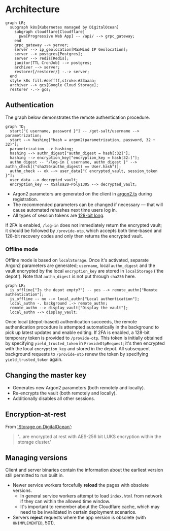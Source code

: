 # Architecture

```mermaid
graph LR;
  subgraph k8s[Kubernetes managed by DigitalOcean]
    subgraph cloudflare[Cloudflare]
      pwa[Progressive Web App] -- /api/ --> grpc_gateway;
    end
    grpc_gateway --> server;
    server --> ip_geolocation[MaxMind IP Geolocation];
    server --> postgres[Postgres];
    server --> redis[Redis];
    janitor[TTL CronJob] --> postgres;
    archiver --> server;
    restorer[/restorer/] -.-> server;
  end
  style k8s fill:#deffff,stroke:#33aaaa;
  archiver --> gcs[Google Cloud Storage];
  restorer -.-> gcs;
```

## Authentication

The graph below demonstrates the remote authentication procedure.

```mermaid
graph TD;
  start["{ username, password }"] -- /get-salt/username --> parametrization;
  start --> hashing["hash = argon2(parametrization, password, 32 + 32)"];
  parametrization --> hashing;
  hashing --> authn_digest["authn_digest = hash[:32]"];
  hashing --> encryption_key["encryption_key = hash[32:]"];
  authn_digest -- "/log-in { username, authn_digest }" --> authn_check[("sha256(authn_digest) == User.hash")];
  authn_check -- ok --> user_data["{ encrypted_vault, session_token }"];
  user_data --> decrypted_vault;
  encryption_key -- XSalsa20-Poly1305 --> decrypted_vault;
```

* Argon2 parameters are generated on the client in [argon2.ts](/pwa/src/cryptography/argon2.ts) during registration.
* The recommended parameters can be changed if necessary &mdash; that will cause automated rehashes next time users log in.
* All types of session tokens are [128-bit long](https://owasp.org/www-community/vulnerabilities/Insufficient_Session-ID_Length).

If 2FA is enabled, `/log-in` does not immediately return the encrypted vault; it should be followed by `/provide-otp`, which accepts both time-based and 128-bit recovery codes and only then returns the encrypted vault.

### Offline mode

Offline mode is based on `localStorage`. Once it's activated, separate Argon2 parameters are generated; `username`, local `authn_digest` and the vault encrypted by the local `encryption_key` are stored in `localStorage` ('the depot'). Note that `authn_digest` is not put through `sha256` here.

```mermaid
graph LR;
  is_offline["Is the depot empty?"] -- yes --> remote_authn["Remote authentication"];
  is_offline -- no --> local_authn["Local authentication"];
  local_authn -. background .-> remote_authn;
  remote_authn --> display_vault["Display the vault"];
  local_authn --> display_vault;
```

Once local (depot-based) authentication succeeds, the remote authentication procedure is attempted automatically in the background to pick up latest updates and enable editing. If 2FA is enabled, a 128-bit temporary token is provided to `/provide-otp`. This token is initially obtained by specifying `yield_trusted_token` in `ProvideOtpRequest`; it's then encrypted with the local `encryption_key` and stored in the depot. All subsequent background requests to `/provide-otp` renew the token by specifying `yield_trusted_token` again.

## Changing the master key

* Generates new Argon2 parameters (both remotely and locally).
* Re-encrypts the vault (both remotely and locally).
* Additionally disables all other sessions.

## Encryption-at-rest

From ['Storage on DigitalOcean'](https://digitalocean.github.io/navigators-guide/book/03-backup/ch07-storage-on-digitalocean.html#block-storage-volumes):

> '...are encrypted at rest with AES-256 bit LUKS encryption within the storage cluster.'

## Managing versions

Client and server binaries contain the information about the earliest version still permitted to run built in.

* Newer service workers forcefully **reload** the pages with obsolete versions.
  * In general service workers attempt to load `index.html` from network if they can within the allowed time window.
  * It's important to remember about the Cloudflare cache, which may need to be invalidated in certain deployment scenarios.
* Servers **reject** requests where the app version is obsolete (with `UNIMPLEMENTED`, 501).
